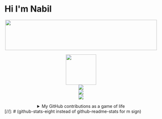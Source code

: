 # Hi I'm Nabil 
 <p align="center"><img src="me.svg" width="500" height="100"><br>
 <p align="center"><img src="me.svg" height="100"><br>
 <img src="https://stats4github.vercel.app/api?username=mohhamednabil&hide=stars,prs&include_all_commits=true"><br>
 <img src="https://stats4github.vercel.app/api/top-langs/?username=mohhamednabil&langs_count=11&hide=html&layout=compact"><br>
 <img src="https://github-profile-trophy.vercel.app/?username=mohhamednabil&title=Commit,Issues,Repositories,MultiLanguage&column=4"></p>
<details><summary align="center">My GitHub contributions as a game of life</summary><p align="center"><img src="https://github4life.herokuapp.com/mohhamednabil.gif"></p></details>
[//]: # (github-stats-eight instead of github-readme-stats for m sign)
